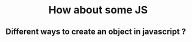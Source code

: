 <div align="center">

<img href="https://raw.githubusercontent.com/voodootikigod/logo.js/master/js.png" height="30" widht="30"/>

# How about some JS

</div>

## Different ways to create an object in javascript ?
